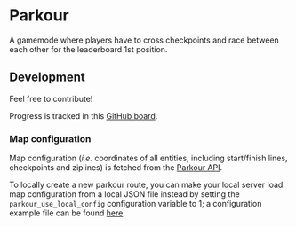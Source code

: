 # Parkour

A gamemode where players have to cross checkpoints and race between each other for the
leaderboard 1st position.

## Development

Feel free to contribute!

Progress is tracked in this [GitHub board](https://github.com/users/Alystrasz/projects/1).

### Map configuration

Map configuration (*i.e.* coordinates of all entities, including start/finish lines, checkpoints and ziplines) is fetched from the [Parkour API](https://github.com/Alystrasz/parkour-api).

To locally create a new parkour route, you can make your local server load map configuration from a local JSON file instead by setting the `parkour_use_local_config` configuration variable to 1; a configuration example file can be found [here](./map_config_sample.json).

